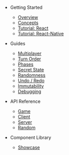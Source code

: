 * Getting Started

  * [Overview](/)
  * [Concepts](concepts.md)
  * [Tutorial: React](tutorial.md)
  * [Tutorial: React-Native](tutorial-react-native.md)

* Guides

  * [Multiplayer](multiplayer.md)
  * [Turn Order](turn-order.md)
  * [Phases](phases.md)
  * [Secret State](secret-state.md)
  * [Randomness](random.md)
  * [Undo / Redo](undo.md)
  * [Immutability](immutability.md)
  * [Debugging](debugging.md)

* API Reference

  * [Game](api/Game.md)
  * [Client](api/Client.md)
  * [Server](api/Server.md)
  * [Random](api/Random.md)

* Component Library
  * [Showcase](storybook.md)
